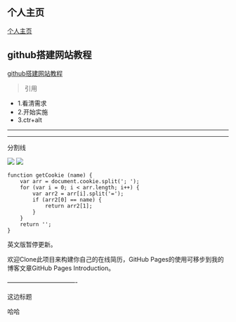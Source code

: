 ## 个人主页
[个人主页](https://galan99.github.io/about)

 

## github搭建网站教程
[github搭建网站教程](https://galan99.github.io/about/learn.html)

>引用

- 1.看清需求
- 2.开始实施
- 3.ctr+alt

***
- - -
分割线

![](https://camo.githubusercontent.com/dfb04ad1700b3cdeda8ebd7513ebb54e26f16bda/68747470733a2f2f7365676d656e746661756c742e636f6d2f696d672f625671564574)
<img src="https://camo.githubusercontent.com/dfb04ad1700b3cdeda8ebd7513ebb54e26f16bda/68747470733a2f2f7365676d656e746661756c742e636f6d2f696d672f625671564574">




<pre><code>function getCookie (name) {
	var arr = document.cookie.split('; ');
	for (var i = 0; i < arr.length; i++) {
		var arr2 = arr[i].split('=');
		if (arr2[0] == name) {
			return arr2[1];
		}
	}
	return '';
}
</code></pre>

英文版暂停更新。

欢迎Clone此项目来构建你自己的在线简历，GitHub Pages的使用可移步到我的博客文章GitHub Pages Introduction。

———————————-


这边标题


哈哈
